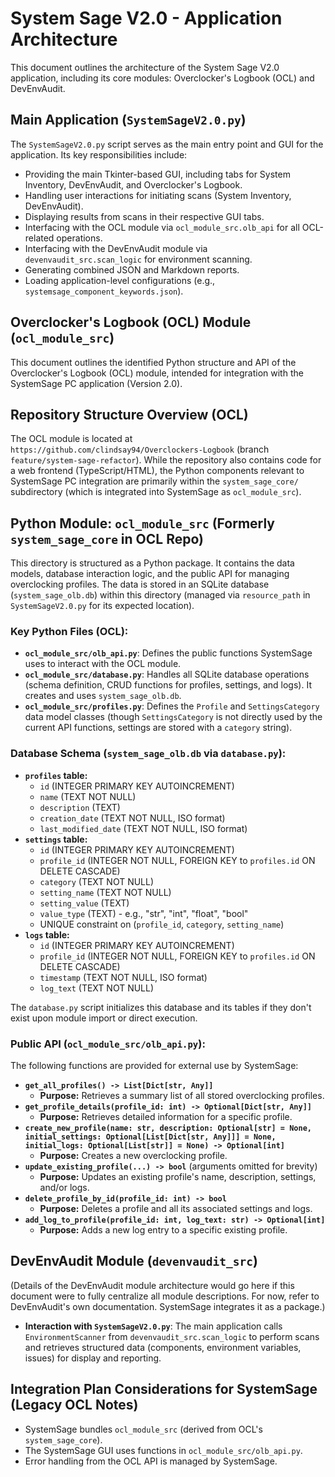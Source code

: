 # System Sage V2.0 - Application Architecture

This document outlines the architecture of the System Sage V2.0 application, including its core modules: Overclocker's Logbook (OCL) and DevEnvAudit.

<!-- Note to maintainer: An overall architecture diagram illustrating the interaction between SystemSageV2.0.py, the OCL module, and the DevEnvAudit module should be added here. -->

## Main Application (`SystemSageV2.0.py`)

The `SystemSageV2.0.py` script serves as the main entry point and GUI for the application. Its key responsibilities include:
*   Providing the main Tkinter-based GUI, including tabs for System Inventory, DevEnvAudit, and Overclocker's Logbook.
*   Handling user interactions for initiating scans (System Inventory, DevEnvAudit).
*   Displaying results from scans in their respective GUI tabs.
*   Interfacing with the OCL module via `ocl_module_src.olb_api` for all OCL-related operations.
*   Interfacing with the DevEnvAudit module via `devenvaudit_src.scan_logic` for environment scanning.
*   Generating combined JSON and Markdown reports.
*   Loading application-level configurations (e.g., `systemsage_component_keywords.json`).

## Overclocker's Logbook (OCL) Module (`ocl_module_src`)

This document outlines the identified Python structure and API of the Overclocker's Logbook (OCL) module, intended for integration with the SystemSage PC application (Version 2.0).

<!-- Note to maintainer: The architecture diagram mentioned at the top of this document should also detail the OCL module's internal structure (database, API layer) and its connection to SystemSageV2.0.py. The following OCL-specific diagram placeholder can be removed or merged. -->
<!-- A diagram illustrating this interaction will be added here. -->


## Repository Structure Overview (OCL)

The OCL module is located at `https://github.com/clindsay94/Overclockers-Logbook` (branch `feature/system-sage-refactor`). While the repository also contains code for a web frontend (TypeScript/HTML), the Python components relevant to SystemSage PC integration are primarily within the `system_sage_core/` subdirectory (which is integrated into SystemSage as `ocl_module_src`).

## Python Module: `ocl_module_src` (Formerly `system_sage_core` in OCL Repo)

This directory is structured as a Python package. It contains the data models, database interaction logic, and the public API for managing overclocking profiles. The data is stored in an SQLite database (`system_sage_olb.db`) within this directory (managed via `resource_path` in `SystemSageV2.0.py` for its expected location).

### Key Python Files (OCL):

*   **`ocl_module_src/olb_api.py`**: Defines the public functions SystemSage uses to interact with the OCL module.
*   **`ocl_module_src/database.py`**: Handles all SQLite database operations (schema definition, CRUD functions for profiles, settings, and logs). It creates and uses `system_sage_olb.db`.
*   **`ocl_module_src/profiles.py`**: Defines the `Profile` and `SettingsCategory` data model classes (though `SettingsCategory` is not directly used by the current API functions, settings are stored with a `category` string).

### Database Schema (`system_sage_olb.db` via `database.py`):

*   **`profiles` table:**
    *   `id` (INTEGER PRIMARY KEY AUTOINCREMENT)
    *   `name` (TEXT NOT NULL)
    *   `description` (TEXT)
    *   `creation_date` (TEXT NOT NULL, ISO format)
    *   `last_modified_date` (TEXT NOT NULL, ISO format)
*   **`settings` table:**
    *   `id` (INTEGER PRIMARY KEY AUTOINCREMENT)
    *   `profile_id` (INTEGER NOT NULL, FOREIGN KEY to `profiles.id` ON DELETE CASCADE)
    *   `category` (TEXT NOT NULL)
    *   `setting_name` (TEXT NOT NULL)
    *   `setting_value` (TEXT)
    *   `value_type` (TEXT) - e.g., "str", "int", "float", "bool"
    *   UNIQUE constraint on (`profile_id`, `category`, `setting_name`)
*   **`logs` table:**
    *   `id` (INTEGER PRIMARY KEY AUTOINCREMENT)
    *   `profile_id` (INTEGER NOT NULL, FOREIGN KEY to `profiles.id` ON DELETE CASCADE)
    *   `timestamp` (TEXT NOT NULL, ISO format)
    *   `log_text` (TEXT NOT NULL)

The `database.py` script initializes this database and its tables if they don't exist upon module import or direct execution.

### Public API (`ocl_module_src/olb_api.py`):

The following functions are provided for external use by SystemSage:

*   **`get_all_profiles() -> List[Dict[str, Any]]`**
    *   **Purpose:** Retrieves a summary list of all stored overclocking profiles.
*   **`get_profile_details(profile_id: int) -> Optional[Dict[str, Any]]`**
    *   **Purpose:** Retrieves detailed information for a specific profile.
*   **`create_new_profile(name: str, description: Optional[str] = None, initial_settings: Optional[List[Dict[str, Any]]] = None, initial_logs: Optional[List[str]] = None) -> Optional[int]`**
    *   **Purpose:** Creates a new overclocking profile.
*   **`update_existing_profile(...) -> bool`** (arguments omitted for brevity)
    *   **Purpose:** Updates an existing profile's name, description, settings, and/or logs.
*   **`delete_profile_by_id(profile_id: int) -> bool`**
    *   **Purpose:** Deletes a profile and all its associated settings and logs.
*   **`add_log_to_profile(profile_id: int, log_text: str) -> Optional[int]`**
    *   **Purpose:** Adds a new log entry to a specific existing profile.

## DevEnvAudit Module (`devenvaudit_src`)

(Details of the DevEnvAudit module architecture would go here if this document were to fully centralize all module descriptions. For now, refer to DevEnvAudit's own documentation. SystemSage integrates it as a package.)
*   **Interaction with `SystemSageV2.0.py`**: The main application calls `EnvironmentScanner` from `devenvaudit_src.scan_logic` to perform scans and retrieves structured data (components, environment variables, issues) for display and reporting.

## Integration Plan Considerations for SystemSage (Legacy OCL Notes)

*   SystemSage bundles `ocl_module_src` (derived from OCL's `system_sage_core`).
*   The SystemSage GUI uses functions in `ocl_module_src/olb_api.py`.
*   Error handling from the OCL API is managed by SystemSage.

```
